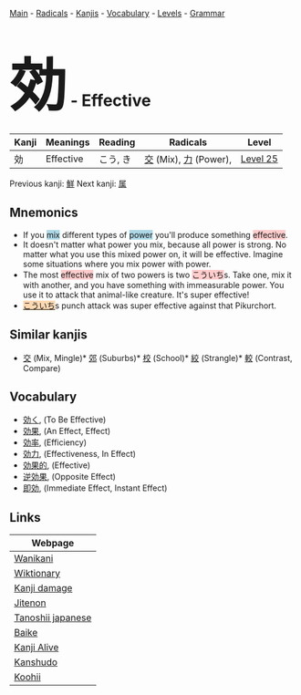 <style> bigfont {font-size: 100px}</style>
[Main](../index.md) -
[Radicals](../radicals.md) -
[Kanjis](../kanjis.md) -
[Vocabulary](../vocabulary.md) -
[Levels](../levels.md) -
[Grammar](../grammar.md)
# <bigfont> 効</bigfont> - Effective 

| Kanji | Meanings | Reading | Radicals | Level |
| --- | --- | --- | --- | --- |
| 効 | Effective | こう, き | [交](../radicals/交.md) (Mix), [力](../radicals/力.md) (Power),  | [Level 25](../levels/wk_level25.md) |

Previous kanji: [鮮](鮮.md) Next kanji: [属](属.md) 

## Mnemonics
 * If you <span style="background-color:#ADD8E6"> mix</span> different types of <span style="background-color:#ADD8E6"> power</span> you'll produce something <span style="background-color:#ffcccb"> effective</span>.
* It doesn't matter what power you mix, because all power is strong. No matter what you use this mixed power on, it will be effective. Imagine some situations where you mix power with power. 
* The most <span style="background-color:#ffcccb"> effective</span> mix of two powers is two <span style="background-color:#ffcccb"> こういち</span>s. Take one, mix it with another, and you have something with immeasurable power. You use it to attack that animal-like creature. It's super effective!
* <span style="background-color:#fed8b1"> [こういち](https://jisho.org/search/こういち)</span>s punch attack was super effective against that Pikurchort.


## Similar kanjis
 * [交](交.md) (Mix, Mingle)* [郊](郊.md) (Suburbs)* [校](校.md) (School)* [絞](絞.md) (Strangle)* [較](較.md) (Contrast, Compare)


## Vocabulary
 * [効く](../vocabulary/効.md), (To Be Effective)
* [効果](../vocabulary/効.md), (An Effect, Effect)
* [効率](../vocabulary/効.md), (Efficiency)
* [効力](../vocabulary/効.md), (Effectiveness, In Effect)
* [効果的](../vocabulary/効.md), (Effective)
* [逆効果](../vocabulary/効.md), (Opposite Effect)
* [即効](../vocabulary/効.md), (Immediate Effect, Instant Effect)



## Links 

| Webpage |
| --- |
| [Wanikani          ](https://www.wanikani.com/kanji/効) |
| [Wiktionary        ](https://en.wiktionary.org/wiki/効) |
| [Kanji damage      ](http://www.kanjidamage.com/kanji/search?utf8=✓&q=効) |
| [Jitenon           ](https://jitenon.com/kanji/効) |
| [Tanoshii japanese ](https://www.tanoshiijapanese.com/dictionary/kanji.cfm?k=効) |
| [Baike             ](https://baike.baidu.com/item/効) |
| [Kanji Alive       ](https://app.kanjialive.com/効) |
| [Kanshudo          ](https://www.kanshudo.com/searchmn?q=効) |
| [Koohii            ](https://kanji.koohii.com/study/kanji/効) |
